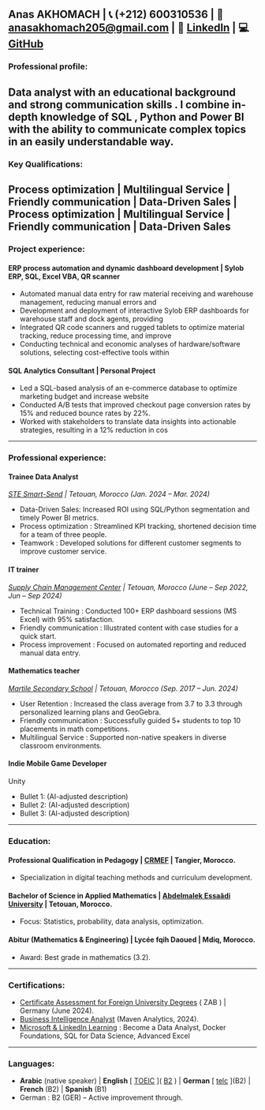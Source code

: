 **Anas AKHOMACH** | 📞 (+212) 600310536 | 📧 [anasakhomach205@gmail.com](mailto:anasakhomach205@gmail.com) | 🔗 [LinkedIn](https://www.linkedin.com/in/anas-akhomach/) | 💻 [GitHub](https://github.com/AnasAkhomach)  
---

### Professional profile:

Data analyst with an educational background and strong communication skills . I combine in-depth knowledge of SQL , Python and Power BI with the ability to communicate complex topics in an easily understandable way.  
---

### **Key Qualifications:**

Process optimization  |  Multilingual Service  |  Friendly communication  |  Data-Driven Sales  |  Process optimization  |  Multilingual Service  |  Friendly communication  |  Data-Driven Sales   
---

### **Project experience:**

#### ERP process automation and dynamic dashboard development | Sylob ERP, SQL, Excel VBA, QR scanner

* Automated manual data entry for raw material receiving and warehouse management, reducing manual errors and  
* Development and deployment of interactive Sylob ERP dashboards for warehouse staff and dock agents, providing  
* Integrated QR code scanners and rugged tablets to optimize material tracking, reduce processing time, and improve   
* Conducting technical and economic analyses of hardware/software solutions, selecting cost-effective tools within

#### SQL Analytics Consultant | Personal Project

* Led a SQL-based analysis of an e-commerce database to optimize marketing budget and increase website   
* Conducted A/B tests that improved checkout page conversion rates by 15% and reduced bounce rates by 22%.  
* Worked with stakeholders to translate data insights into actionable strategies, resulting in a 12% reduction in cos

---

### **Professional experience:**

#### Trainee Data Analyst 

[*STE Smart-Send*](https://annoncelegale.flasheconomie.com/smart-send/) *| Tetouan, Morocco (Jan. 2024 – Mar. 2024\)*

* Data-Driven Sales: Increased ROI using SQL/Python segmentation and timely Power BI metrics.  
* Process optimization : Streamlined KPI tracking, shortened decision time for a team of three people.  
* Teamwork : Developed solutions for different customer segments to improve customer service.

#### IT trainer

[*Supply Chain Management Center*](https://www.scmc.ma/) *| Tetouan, Morocco (June – Sep 2022, Jun – Sep 2024\)*

* Technical Training : Conducted 100+ ERP dashboard sessions (MS Excel) with 95% satisfaction.  
* Friendly communication : Illustrated content with case studies for a quick start.  
* Process improvement : Focused on automated reporting and reduced manual data entry.

#### Mathematics teacher

[*Martile Secondary School*](https://www.facebook.com/ETChamsMartil/?locale=fr_FR) *| Tetouan, Morocco (Sep. 2017 – Jun. 2024\)* 

* User Retention : Increased the class average from 3.7 to 3.3 through personalized learning plans and GeoGebra.  
* Friendly communication : Successfully guided 5+ students to top 10 placements in math competitions.  
* Multilingual Service : Supported non-native speakers in diverse classroom environments.

#### Indie Mobile Game Developer

Unity

* Bullet 1: (AI-adjusted description)  
* Bullet 2: (AI-adjusted description)  
* Bullet 3: (AI-adjusted description)

---

### **Education:**

#### Professional Qualification in Pedagogy | [CRMEF](https://crmeftth.ma/) | Tangier, Morocco.

* Specialization in digital teaching methods and curriculum development.

#### Bachelor of Science in Applied Mathematics | [Abdelmalek Essaâdi University](https://www.uae.ac.ma/) | Tetouan, Morocco.

* Focus: Statistics, probability, data analysis, optimization.

#### Abitur (Mathematics & Engineering) | Lycée fqih Daoued | Mdiq, Morocco.

* Award: Best grade in mathematics (3.2).

---

### **Certifications:**

* [Certificate Assessment for Foreign University Degrees](https://drive.google.com/file/d/1IAqe9mDrTQEqXh-SZxq0KXVCE-oQDfuA/view?usp=sharing) ( ZAB ) | Germany (June 2024).  
* [Business Intelligence Analyst](https://certificates.mavenanalytics.io/12a3154f-87eb-44a9-8410-fdecffa8975f) (Maven Analytics, 2024).  
* [Microsoft & LinkedIn Learning](https://www.linkedin.com/in/anas-akhomach/details/certifications/) : Become a Data Analyst, Docker Foundations, SQL for Data Science, Advanced Excel

---

### **Languages:**

* **Arabic** (native speaker)  |  **English** \[ [TOEIC](https://www.ets.org/toeic/about.html) \]( [B2](https://drive.google.com/file/d/1CNV3dUMpyp6LKNVX0WVu-WdXYydtEzW-/view?usp=sharing) )  |   **German** \[ [telc](https://drive.google.com/file/d/17mMpFnVtimdROAH0vTbdqi_VHN_4HYo5/view?usp=sharing) \](B2)  |  **French** (B2)  |  **Spanish** (B1)  
* German : B2 (GER) – Active improvement through.